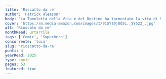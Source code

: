 ```yaml
---
title: 'Riscatto da re'
author: 'Patrick Hleason'
body: 'La Tavoletta della Vita e del Destino ha tormentato la vita di Spider-Man a lungo. Ora il sindaco Wilson Fisk se ne vuole impossessare, e per farlo sarà ben contento di uccidere Boomerang! Spidey dovrà fare di tutto, aiutato anche da un costume nuovo di zecca, per proteggere il suo coinquilino e nuovo compagno di super avventure.'
cover: 'https://m.media-amazon.com/images/I/91SYt0j8Q5L._SY522_.jpg'
alt: 'Rioscato da re'
monthRead: urtarrila
tags: ['Comic', 'Superhero']
concorrente: 'luca'
slug: 'rioscatto-da-re'
punti: 4
yearRead: 2025
type: comic
pages: 53
featured: true
---
```


